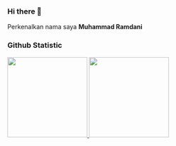 ### Hi there 👋

<!--
**muhammad-ramdani/muhammad-ramdani** is a ✨ _special_ ✨ repository because its `README.md` (this file) appears on your GitHub profile.

Here are some ideas to get you started:

- 🔭 I’m currently working on ...
- 🌱 I’m currently learning ...
- 👯 I’m looking to collaborate on ...
- 🤔 I’m looking for help with ...
- 💬 Ask me about ...
- 📫 How to reach me: ...
- 😄 Pronouns: ...
- ⚡ Fun fact: ...
-->

Perkenalkan nama saya **Muhammad Ramdani**

### Github Statistic
<p align="left">
<a href="https://github.com/muhammad-ramdani">
  <img height="180em" src="https://github-readme-stats-eight-theta.vercel.app/api?username=muhammad-ramdani&show_icons=true&theme=algolia&include_all_commits=true&count_private=true"/>
  <img height="180em" src="https://github-readme-stats-eight-theta.vercel.app/api/top-langs/?username=muhammad-ramdani&layout=compact&langs_count=8&theme=algolia"/>
</a>
</p>

